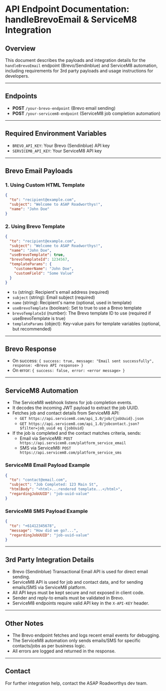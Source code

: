 # API Endpoint Documentation: handleBrevoEmail & ServiceM8 Integration

## Overview
This document describes the payloads and integration details for the `handleBrevoEmail` endpoint (Brevo/Sendinblue) and ServiceM8 automation, including requirements for 3rd party payloads and usage instructions for developers.

---

## Endpoints
- **POST** `/your-brevo-endpoint` (Brevo email sending)
- **POST** `/your-servicem8-endpoint` (ServiceM8 job completion automation)

---

## Required Environment Variables
- `BREVO_API_KEY`: Your Brevo (Sendinblue) API key
- `SERVICEM8_API_KEY`: Your ServiceM8 API key

---

## Brevo Email Payloads
### 1. Using Custom HTML Template
```json
{
  "to": "recipient@example.com",
  "subject": "Welcome to ASAP Roadworthys!",
  "name": "John Doe"
}
```

### 2. Using Brevo Template
```json
{
  "to": "recipient@example.com",
  "subject": "Welcome to ASAP Roadworthys!",
  "name": "John Doe",
  "useBrevoTemplate": true,
  "brevoTemplateId": 1234567,
  "templateParams": {
    "customerName": "John Doe",
    "customField": "Some Value"
  }
}
```
- `to` (string): Recipient's email address (required)
- `subject` (string): Email subject (required)
- `name` (string): Recipient's name (optional, used in template)
- `useBrevoTemplate` (boolean): Set to true to use a Brevo template
- `brevoTemplateId` (number): The Brevo template ID to use (required if useBrevoTemplate is true)
- `templateParams` (object): Key-value pairs for template variables (optional, but recommended)

---

## Brevo Response
- On success: `{ success: true, message: "Email sent successfully", response: <Brevo API response> }`
- On error: `{ success: false, error: <error message> }`

---

## ServiceM8 Automation
- The ServiceM8 webhook listens for job completion events.
- It decodes the incoming JWT payload to extract the job UUID.
- Fetches job and contact details from ServiceM8 API:
  - `GET https://api.servicem8.com/api_1.0/job/{jobUuid}.json`
  - `GET https://api.servicem8.com/api_1.0/jobcontact.json?$filter=job_uuid eq {jobUuid}`
- If the job is completed and the contact matches criteria, sends:
  - Email via ServiceM8: `POST https://api.servicem8.com/platform_service_email`
  - SMS via ServiceM8: `POST https://api.servicem8.com/platform_service_sms`

### ServiceM8 Email Payload Example
```json
{
  "to": "contact@email.com",
  "subject": "Job Completed: 123 Main St",
  "htmlBody": "<html>...rendered template...</html>",
  "regardingJobUUID": "job-uuid-value"
}
```

### ServiceM8 SMS Payload Example
```json
{
  "to": "+61412345678",
  "message": "How did we go?...",
  "regardingJobUUID": "job-uuid-value"
}
```

---

## 3rd Party Integration Details
- Brevo (Sendinblue) Transactional Email API is used for direct email sending.
- ServiceM8 API is used for job and contact data, and for sending emails/SMS via ServiceM8 platform.
- All API keys must be kept secure and not exposed in client code.
- Sender and reply-to emails must be validated in Brevo.
- ServiceM8 endpoints require valid API key in the `X-API-KEY` header.

---

## Other Notes
- The Brevo endpoint fetches and logs recent email events for debugging.
- The ServiceM8 automation only sends emails/SMS for specific contacts/jobs as per business logic.
- All errors are logged and returned in the response.

---

## Contact
For further integration help, contact the ASAP Roadworthys dev team.
